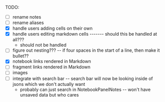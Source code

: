 TODO:
- [ ] rename notes
- [ ] rename aliases
- [x] handle users adding cells on their own
- [x] handle users editing markdown cells ------- should this be handled at all???
    - should not be handled
- [ ] figure out nesting??? -- if four spaces in the start of a line, then make it bullet??
- [x] notebook links rendered in Markdown
- [ ] fragment links rendered in Markdown
- [ ] images
- [ ] integrate with search bar -- search bar will now be looking inside of jsons which we don't actually want
    - probably can just search in NotebookPanelNotes -- won't have unsaved data but who cares